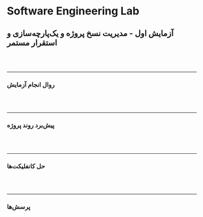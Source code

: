 # Software Engineering Lab
## آزمایش اول - مدیریت نسخ پروژه و یک‌پارچه‌سازی و استقرار مستمر

<br><br>
___

### روال انجام آزمایش

<br><br>
___

### پیش‌برد روند پروژه

<br><br>
___

### حل کانفلیکت‌ها

<br><br>
___

### پرسش‌ها
